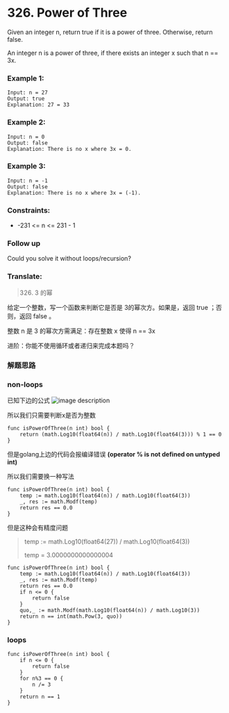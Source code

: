 # 326. Power of Three

Given an integer n, return true if it is a power of three. Otherwise, return false.

An integer n is a power of three, if there exists an integer x such that n == 3x.

### Example 1:

```
Input: n = 27
Output: true
Explanation: 27 = 33
```

### Example 2:

```
Input: n = 0
Output: false
Explanation: There is no x where 3x = 0.
```

### Example 3:

```
Input: n = -1
Output: false
Explanation: There is no x where 3x = (-1).
```

### Constraints:

* -231 <= n <= 231 - 1

### Follow up

Could you solve it without loops/recursion?

### Translate:

> 326. 3 的幂

给定一个整数，写一个函数来判断它是否是 3的幂次方。如果是，返回 true ；否则，返回 false 。

整数 n 是 3 的幂次方需满足：存在整数 x 使得 n == 3x

进阶：你能不使用循环或者递归来完成本题吗？


### 解题思路

### non-loops

已知下边的公式
![image description](WechatIMG415.jpeg)

所以我们只需要判断x是否为整数

```golang
func isPowerOfThree(n int) bool {
	return (math.Log10(float64(n)) / math.Log10(float64(3))) % 1 == 0
}
````

但是golang上边的代码会报编译错误 **(operator % is not defined on untyped int)**

所以我们需要换一种写法
```golang
func isPowerOfThree(n int) bool {
    temp := math.Log10(float64(n)) / math.Log10(float64(3))
    _, res := math.Modf(temp)
    return res == 0.0
}
```

但是这种会有精度问题

> temp := math.Log10(float64(27)) / math.Log10(float64(3))
> 
> temp = 3.0000000000000004

```golang
func isPowerOfThree(n int) bool {
	temp := math.Log10(float64(n)) / math.Log10(float64(3))
	_, res := math.Modf(temp)
	return res == 0.0
	if n <= 0 {
		return false
	}
	quo,_ := math.Modf(math.Log10(float64(n)) / math.Log10(3))
	return n == int(math.Pow(3, quo))
}
```

### loops

```golang
func isPowerOfThree(n int) bool {
	if n <= 0 {
		return false
	}
	for n%3 == 0 {
		n /= 3
	}
	return n == 1
}
```